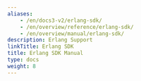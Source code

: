 ```yaml
---
aliases:
    - /en/docs3-v2/erlang-sdk/
    - /en/overview/reference/erlang-sdk/
    - /en/overview/manual/erlang-sdk/
description: Erlang Support
linkTitle: Erlang SDK
title: Erlang SDK Manual
type: docs
weight: 8
---
```

